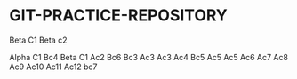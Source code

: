 # GIT-PRACTICE-REPOSITORY
Beta C1
Beta c2

Alpha C1
Bc4
Beta C1
Ac2
Bc6
Bc3
Ac3
Ac3
Ac4
Bc5
Ac5
Ac5
Ac6
Ac7
Ac8
Ac9
Ac10
Ac11
Ac12
bc7